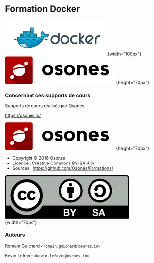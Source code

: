 # Formation Docker

![docker](images/docker-media-kit/small_h-trans.png){width="100px"}
![osones](images/logo-osones-new.png){height="70px"}

### Concernant ces supports de cours

Supports de cours réalisés par Osones

<https://osones.io/>

![](/images/logo-osones-new.png){height="70px"}


- Copyright © 2016 Osones
- Licence : Creative Commons BY-SA 4.0\
- Sources : <https://github.com/Osones/Formations/>

![](images/licence.png){width="70px"}

### Auteurs

Romain Guichard `<romain.guichard@osones.io>`

Kevin Lefevre `<kevin.lefevre@osones.io>`

